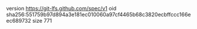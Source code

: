 version https://git-lfs.github.com/spec/v1
oid sha256:551759b97d894a3e181ec010060a97cf4465b68c3820ecbffccc166eec689732
size 771
